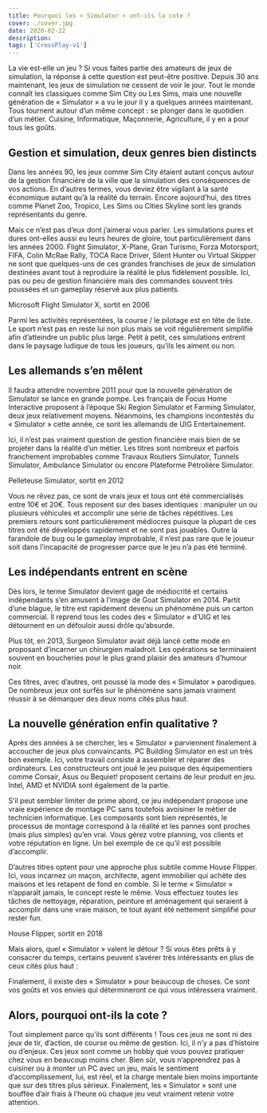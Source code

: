 ```yaml
---
title: Pourquoi les « Simulator » ont-ils la cote ?
cover: ./cover.jpg
date: 2020-02-22
description: 
tags: ['CrossPlay-v1']
---
```

La vie est-elle un jeu ? Si vous faites partie des amateurs de jeux de simulation, la réponse à cette question est peut-être positive. Depuis 30 ans maintenant, les jeux de simulation ne cessent de voir le jour. Tout le monde connaît les classiques comme Sim City ou Les Sims, mais une nouvelle génération de « Simulator » a vu le jour il y a quelques années maintenant. Tous tournent autour d’un même concept : se plonger dans le quotidien d’un métier. Cuisine, Informatique, Maçonnerie, Agriculture, il y en a pour tous les goûts.

## Gestion et simulation, deux genres bien distincts
Dans les années 90, les jeux comme Sim City étaient autant conçus autour de la gestion financière de la ville que la simulation des conséquences de vos actions. En d’autres termes, vous deviez être vigilant à la santé économique autant qu’à la réalité du terrain. Encore aujourd’hui, des titres comme Planet Zoo, Tropico, Les Sims ou Cities Skyline sont les grands représentants du genre.

Mais ce n’est pas d’eux dont j’aimerai vous parler. Les simulations pures et dures ont-elles aussi eu leurs heures de gloire, tout particulièrement dans les années 2000. Flight Simulator, X-Plane, Gran Turismo, Forza Motorsport, FIFA, Colin McRae Rally, TOCA Race Driver, Silent Hunter ou Virtual Skipper ne sont que quelques-uns de ces grandes franchises de jeux de simulation destinées avant tout à reproduire la réalité le plus fidèlement possible. Ici, pas ou peu de gestion financière mais des commandes souvent très poussées et un gameplay réservé aux plus patients.

Microsoft Flight Simulator X, sortit en 2006

Parmi les activités représentées, la course / le pilotage est en tête de liste. Le sport n’est pas en reste lui non plus mais se voit régulièrement simplifié afin d’atteindre un public plus large. Petit à petit, ces simulations entrent dans le paysage ludique de tous les joueurs, qu’ils les aiment ou non.

## Les allemands s’en mêlent
Il faudra attendre novembre 2011 pour que la nouvelle génération de Simulator se lance en grande pompe. Les français de Focus Home Interactive proposent à l’époque Ski Region Simulator et Farming Simulator, deux jeux relativement moyens. Néanmoins, les champions incontestés du « Simulator » cette année, ce sont les allemands de UIG Entertainement.

Ici, il n’est pas vraiment question de gestion financière mais bien de se projeter dans la réalité d’un métier. Les titres sont nombreux et parfois franchement improbables comme Travaux Routiers Simulator, Tunnels Simulator, Ambulance Simulator ou encore Plateforme Pétrolière Simulator.

Pelleteuse Simulator, sortit en 2012

Vous ne rêvez pas, ce sont de vrais jeux et tous ont été commercialisés entre 10€ et 20€. Tous reposent sur des bases identiques : manipuler un ou plusieurs véhicules et accomplir une série de tâches répétitives. Les premiers retours sont particulièrement médiocres puisque la plupart de ces titres ont été développés rapidement et ne sont pas jouables. Outre la farandole de bug ou le gameplay improbable, il n’est pas rare que le joueur soit dans l’incapacité de progresser parce que le jeu n’a pas été terminé.

## Les indépendants entrent en scène
Dès lors, le terme Simulator devient gage de médiocrité et certains indépendants s’en amusent à l’image de Goat Simulator en 2014. Partit d’une blague, le titre est rapidement devenu un phénomène puis un carton commercial. Il reprend tous les codes des « Simulator » d’UIG et les détournent en un défouloir aussi drôle qu’absurde.

Plus tôt, en 2013, Surgeon Simulator avait déjà lancé cette mode en proposant d’incarner un chirurgien maladroit. Les opérations se terminaient souvent en boucheries pour le plus grand plaisir des amateurs d’humour noir.

Ces titres, avec d’autres, ont poussé la mode des « Simulator » parodiques. De nombreux jeux ont surfés sur le phénomène sans jamais vraiment réussir à se démarquer des deux noms cités plus haut.

## La nouvelle génération enfin qualitative ?
Après des années à se chercher, les « Simulator » parviennent finalement à accoucher de jeux plus convaincants. PC Building Simulator en est un très bon exemple. Ici, votre travail consiste à assembler et réparer des ordinateurs. Les constructeurs ont joué le jeu puisque des équipementiers comme Corsair, Asus ou Bequiet! proposent certains de leur produit en jeu. Intel, AMD et NVIDIA sont également de la partie.

S’il peut sembler limiter de prime abord, ce jeu indépendant propose une vraie expérience de montage PC sans toutefois avoisiner le métier de technicien informatique. Les composants sont bien représentés, le processus de montage correspond à la réalité et les pannes sont proches (mais plus simples) qu’en vrai. Vous gérez votre planning, vos clients et votre réputation en ligne. Un bel exemple de ce qu’il est possible d’accomplir.

D’autres titres optent pour une approche plus subtile comme House Flipper. Ici, vous incarnez un maçon, architecte, agent immobilier qui achète des maisons et les retapent de fond en comble. Si le terme « Simulator » n’apparaît jamais, le concept reste le même. Vous effectuez toutes les tâches de nettoyage, réparation, peinture et aménagement qui seraient à accomplir dans une vraie maison, te tout ayant été nettement simplifié pour rester fun.

House Flipper, sortit en 2018

Mais alors, quel « Simulator » valent le détour ? Si vous êtes prêts à y consacrer du temps, certains peuvent s’avérer très intéressants en plus de ceux cités plus haut :

Finalement, il existe des « Simulator » pour beaucoup de choses. Ce sont vos goûts et vos envies qui détermineront ce qui vous intéressera vraiment.

## Alors, pourquoi ont-ils la cote ?
Tout simplement parce qu’ils sont différents ! Tous ces jeux ne sont ni des jeux de tir, d’action, de course ou même de gestion. Ici, il n’y a pas d’histoire ou d’enjeux. Ces jeux sont comme un hobby que vous pouvez pratiquer chez vous en beaucoup moins cher. Bien sûr, vous n’apprendrez pas à cuisiner ou à monter un PC avec un jeu, mais le sentiment d’accomplissement, lui, est réel, et la charge mentale bien moins importante que sur des titres plus sérieux. Finalement, les « Simulator » sont une bouffée d’air frais à l’heure où chaque jeu veut vraiment retenir votre attention.

